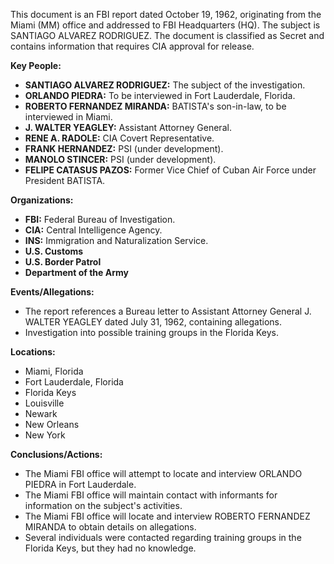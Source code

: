 This document is an FBI report dated October 19, 1962, originating from the Miami (MM) office and addressed to FBI Headquarters (HQ). The subject is SANTIAGO ALVAREZ RODRIGUEZ. The document is classified as Secret and contains information that requires CIA approval for release.

**Key People:**

*   **SANTIAGO ALVAREZ RODRIGUEZ:** The subject of the investigation.
*   **ORLANDO PIEDRA:** To be interviewed in Fort Lauderdale, Florida.
*   **ROBERTO FERNANDEZ MIRANDA:** BATISTA's son-in-law, to be interviewed in Miami.
*   **J. WALTER YEAGLEY:** Assistant Attorney General.
*   **RENE A. RADOLE:** CIA Covert Representative.
*   **FRANK HERNANDEZ:** PSI (under development).
*   **MANOLO STINCER:** PSI (under development).
*   **FELIPE CATASUS PAZOS:** Former Vice Chief of Cuban Air Force under President BATISTA.

**Organizations:**

*   **FBI:** Federal Bureau of Investigation.
*   **CIA:** Central Intelligence Agency.
*   **INS:** Immigration and Naturalization Service.
*   **U.S. Customs**
*   **U.S. Border Patrol**
*   **Department of the Army**

**Events/Allegations:**

*   The report references a Bureau letter to Assistant Attorney General J. WALTER YEAGLEY dated July 31, 1962, containing allegations.
*   Investigation into possible training groups in the Florida Keys.

**Locations:**

*   Miami, Florida
*   Fort Lauderdale, Florida
*   Florida Keys
*   Louisville
*   Newark
*   New Orleans
*   New York

**Conclusions/Actions:**

*   The Miami FBI office will attempt to locate and interview ORLANDO PIEDRA in Fort Lauderdale.
*   The Miami FBI office will maintain contact with informants for information on the subject's activities.
*   The Miami FBI office will locate and interview ROBERTO FERNANDEZ MIRANDA to obtain details on allegations.
*   Several individuals were contacted regarding training groups in the Florida Keys, but they had no knowledge.
